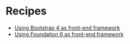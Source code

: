 # Recipes
* [Using Bootstrap 4 as front-end framework](using-bootstrap4-as-front-end-framework.md)
* [Using Foundation 6 as front-end framework](using-foundation6-as-front-end-framework.md)
